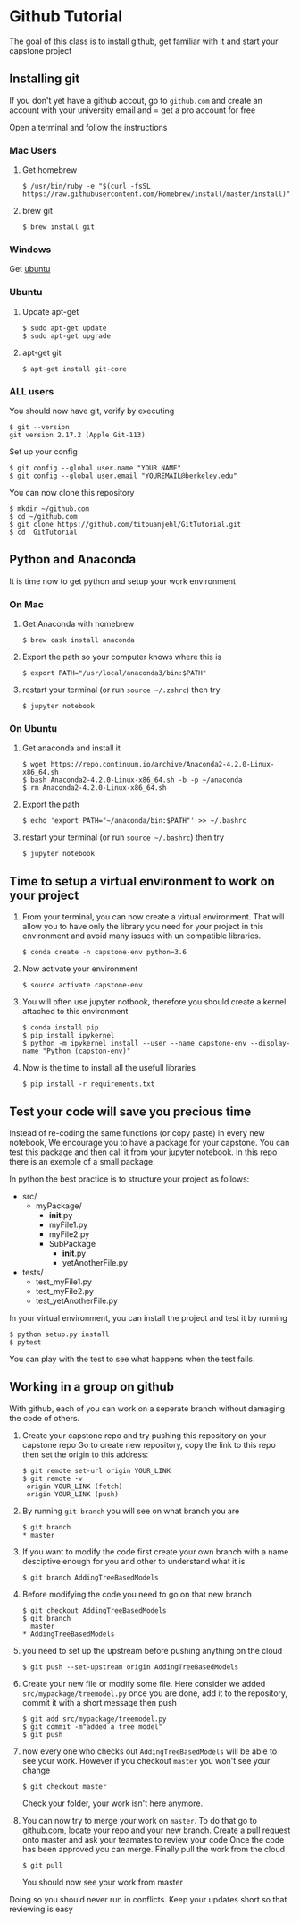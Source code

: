# Github Tutorial

The goal of this class is to install github, get familiar with it and start your capstone project

## Installing git
If you don't yet have a github accout, go to `github.com` and create an account with your university email and = get a pro account for free

Open a terminal and follow the instructions

### Mac Users
1. Get homebrew
    ```console
    $ /usr/bin/ruby -e "$(curl -fsSL https://raw.githubusercontent.com/Homebrew/install/master/install)"
    ```

2. brew git
    ```console
    $ brew install git
    ```

### Windows
Get [ubuntu](https://tutorials.ubuntu.com/tutorial/tutorial-ubuntu-on-windows#2)

### Ubuntu
1. Update apt-get
    ```console
    $ sudo apt-get update
    $ sudo apt-get upgrade
    ```

2. apt-get git
    ```console
    $ apt-get install git-core
    ```

### ALL users
You should now have git, verify by executing
```console
$ git --version
git version 2.17.2 (Apple Git-113)
```

Set up your config
```console
$ git config --global user.name "YOUR NAME"
$ git config --global user.email "YOUREMAIL@berkeley.edu"
```

You can now clone this repository
```console
$ mkdir ~/github.com
$ cd ~/github.com
$ git clone https://github.com/titouanjehl/GitTutorial.git
$ cd  GitTutorial
```

## Python and Anaconda
It is time now to get python and setup your work environment

### On Mac
1. Get Anaconda with homebrew
    ```console
    $ brew cask install anaconda
    ```

2. Export the path so your computer knows where this is
    ```console
    $ export PATH="/usr/local/anaconda3/bin:$PATH"
    ```

3. restart your terminal (or run `source ~/.zshrc`) then try
    ```console
    $ jupyter notebook
    ```

### On Ubuntu
1. Get anaconda and install it
    ```console
    $ wget https://repo.continuum.io/archive/Anaconda2-4.2.0-Linux-x86_64.sh
    $ bash Anaconda2-4.2.0-Linux-x86_64.sh -b -p ~/anaconda
    $ rm Anaconda2-4.2.0-Linux-x86_64.sh
    ```

2. Export the path
    ```console
    $ echo 'export PATH="~/anaconda/bin:$PATH"' >> ~/.bashrc
    ```

3. restart your terminal (or run `source ~/.bashrc`) then try
    ```console
    $ jupyter notebook
    ```

## Time to setup a virtual environment to work on your project
1. From your terminal, you can now create a virtual environment. That will allow you to have only the library you need for your project in this environment and avoid many issues with un compatible libraries.
    ```console
    $ conda create -n capstone-env python=3.6
    ```
2. Now activate your environment
    ```console
    $ source activate capstone-env
    ```

3. You will often use jupyter notbook, therefore you should create a kernel attached to this environment
    ```console
    $ conda install pip
    $ pip install ipykernel
    $ python -m ipykernel install --user --name capstone-env --display-name "Python (capston-env)"
    ```

4. Now is the time to install all the usefull libraries
    ```console
    $ pip install -r requirements.txt
    ```
   
## Test your code will save you precious time
Instead of re-coding the same functions (or copy paste) in every new notebook,
We encourage you to have a package for your capstone. You can test this package and 
then call it from your jupyter notebook. In this repo there is an exemple of a small package.

In python the best practice is to structure your project as follows:
* src/
    * myPackage/
        * __init__.py
        * myFile1.py
        * myFile2.py
        * SubPackage
            * __init__.py
            * yetAnotherFile.py
* tests/
    * test_myFile1.py
    * test_myFile2.py
    * test_yetAnotherFile.py
    
In your virtual environment, you can install the project and test it by running 
```console
$ python setup.py install
$ pytest
```

You can play with the test to see what happens when the test fails.

## Working in a group on github
With github, each of you can work on a seperate branch without damaging the code of others.

1. Create your capstone repo and try pushing this repository on your capstone repo
    Go to create new repository, copy the link to this repo
    then set the origin to this address:
    ```console
    $ git remote set-url origin YOUR_LINK
    $ git remote -v
     origin	YOUR_LINK (fetch)
     origin	YOUR_LINK (push)
    ```


2. By running `git branch` you will see on what branch you are
    ```console
    $ git branch
    * master
    ```

3. If you want to modify the code first create your own branch with a name desciptive enough
    for you and other to understand what it is
    ```console
    $ git branch AddingTreeBasedModels
    ```
   
3. Before modifying the code you need to go on that new branch
    ```console
    $ git checkout AddingTreeBasedModels
    $ git branch
      master
    * AddingTreeBasedModels
    ```

4. you need to set up the upstream before pushing anything on the cloud
    ```console
    $ git push --set-upstream origin AddingTreeBasedModels
   ```   
  
5. Create your new file or modify some file. Here consider we added `src/mypackage/treemodel.py`
    once you are done, add it to the repository, commit it with a short message then push
    ```console
    $ git add src/mypackage/treemodel.py
    $ git commit -m"added a tree model"
    $ git push
    ```
   
6. now every one who checks out `AddingTreeBasedModels` will be able to see your work.
    However if you checkout `master` you won't see your change
    ```console
    $ git checkout master
    ```
   Check your folder, your work isn't here anymore.
   
7. You can now try to merge your work on `master`. To do that go to github.com, locate your repo and your
    new branch. Create a pull request onto master and ask your teamates to review your code
    Once the code has been approved you can merge. Finally pull the work from the cloud
    ```console
    $ git pull
   ```
   You should now see your work from master
    
Doing so you should never run in conflicts. Keep your updates short so that reviewing is easy
      

